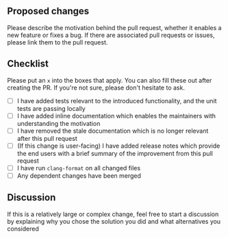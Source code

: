 ## Proposed changes

Please describe the motivation behind the pull request, whether it enables a new feature or fixes a bug. If there are associated pull requests or issues, please link them to the pull request.

## Checklist

Please put an `x` into the boxes that apply. You can also fill these out after creating the PR. If you're not sure, please don't hesitate to ask.

- [ ] I have added tests relevant to the introduced functionality, and the unit tests are passing locally
- [ ] I have added inline documentation which enables the maintainers with understanding the motivation
- [ ] I have removed the stale documentation which is no longer relevant after this pull request
- [ ] (If this change is user-facing) I have added release notes which provide the end users with a brief summary of the improvement from this pull request
- [ ] I have run `clang-format` on all changed files
- [ ] Any dependent changes have been merged

## Discussion

If this is a relatively large or complex change, feel free to start a discussion by explaining why you chose the solution you did and what alternatives you considered

